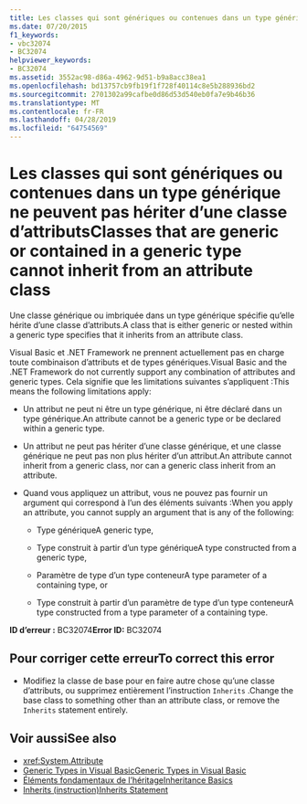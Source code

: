 ```yaml
---
title: Les classes qui sont génériques ou contenues dans un type générique ne peuvent pas hériter d’une classe d’attributs
ms.date: 07/20/2015
f1_keywords:
- vbc32074
- BC32074
helpviewer_keywords:
- BC32074
ms.assetid: 3552ac98-d86a-4962-9d51-b9a8acc38ea1
ms.openlocfilehash: bd13757cb9fb19f1f728f40114c8e5b288936bd2
ms.sourcegitcommit: 2701302a99cafbe0d86d53d540eb0fa7e9b46b36
ms.translationtype: MT
ms.contentlocale: fr-FR
ms.lasthandoff: 04/28/2019
ms.locfileid: "64754569"
---
```

# <a name="classes-that-are-generic-or-contained-in-a-generic-type-cannot-inherit-from-an-attribute-class"></a><span data-ttu-id="1e084-102">Les classes qui sont génériques ou contenues dans un type générique ne peuvent pas hériter d’une classe d’attributs</span><span class="sxs-lookup"><span data-stu-id="1e084-102">Classes that are generic or contained in a generic type cannot inherit from an attribute class</span></span>

<span data-ttu-id="1e084-103">Une classe générique ou imbriquée dans un type générique spécifie qu’elle hérite d’une classe d’attributs.</span><span class="sxs-lookup"><span data-stu-id="1e084-103">A class that is either generic or nested within a generic type specifies that it inherits from an attribute class.</span></span>

<span data-ttu-id="1e084-104">Visual Basic et .NET Framework ne prennent actuellement pas en charge toute combinaison d’attributs et de types génériques.</span><span class="sxs-lookup"><span data-stu-id="1e084-104">Visual Basic and the .NET Framework do not currently support any combination of attributes and generic types.</span></span> <span data-ttu-id="1e084-105">Cela signifie que les limitations suivantes s’appliquent :</span><span class="sxs-lookup"><span data-stu-id="1e084-105">This means the following limitations apply:</span></span>

- <span data-ttu-id="1e084-106">Un attribut ne peut ni être un type générique, ni être déclaré dans un type générique.</span><span class="sxs-lookup"><span data-stu-id="1e084-106">An attribute cannot be a generic type or be declared within a generic type.</span></span>

- <span data-ttu-id="1e084-107">Un attribut ne peut pas hériter d’une classe générique, et une classe générique ne peut pas non plus hériter d’un attribut.</span><span class="sxs-lookup"><span data-stu-id="1e084-107">An attribute cannot inherit from a generic class, nor can a generic class inherit from an attribute.</span></span>

- <span data-ttu-id="1e084-108">Quand vous appliquez un attribut, vous ne pouvez pas fournir un argument qui correspond à l’un des éléments suivants :</span><span class="sxs-lookup"><span data-stu-id="1e084-108">When you apply an attribute, you cannot supply an argument that is any of the following:</span></span>

  - <span data-ttu-id="1e084-109">Type générique</span><span class="sxs-lookup"><span data-stu-id="1e084-109">A generic type,</span></span>

  - <span data-ttu-id="1e084-110">Type construit à partir d’un type générique</span><span class="sxs-lookup"><span data-stu-id="1e084-110">A type constructed from a generic type,</span></span>

  - <span data-ttu-id="1e084-111">Paramètre de type d’un type conteneur</span><span class="sxs-lookup"><span data-stu-id="1e084-111">A type parameter of a containing type, or</span></span>

  - <span data-ttu-id="1e084-112">Type construit à partir d’un paramètre de type d’un type conteneur</span><span class="sxs-lookup"><span data-stu-id="1e084-112">A type constructed from a type parameter of a containing type.</span></span>

<span data-ttu-id="1e084-113">**ID d’erreur :** BC32074</span><span class="sxs-lookup"><span data-stu-id="1e084-113">**Error ID:** BC32074</span></span>

## <a name="to-correct-this-error"></a><span data-ttu-id="1e084-114">Pour corriger cette erreur</span><span class="sxs-lookup"><span data-stu-id="1e084-114">To correct this error</span></span>

- <span data-ttu-id="1e084-115">Modifiez la classe de base pour en faire autre chose qu’une classe d’attributs, ou supprimez entièrement l’instruction `Inherits` .</span><span class="sxs-lookup"><span data-stu-id="1e084-115">Change the base class to something other than an attribute class, or remove the `Inherits` statement entirely.</span></span>

## <a name="see-also"></a><span data-ttu-id="1e084-116">Voir aussi</span><span class="sxs-lookup"><span data-stu-id="1e084-116">See also</span></span>

- <xref:System.Attribute>
- [<span data-ttu-id="1e084-117">Generic Types in Visual Basic</span><span class="sxs-lookup"><span data-stu-id="1e084-117">Generic Types in Visual Basic</span></span>](../../visual-basic/programming-guide/language-features/data-types/generic-types.md)
- [<span data-ttu-id="1e084-118">Éléments fondamentaux de l’héritage</span><span class="sxs-lookup"><span data-stu-id="1e084-118">Inheritance Basics</span></span>](../../visual-basic/programming-guide/language-features/objects-and-classes/inheritance-basics.md)
- [<span data-ttu-id="1e084-119">Inherits (instruction)</span><span class="sxs-lookup"><span data-stu-id="1e084-119">Inherits Statement</span></span>](../../visual-basic/language-reference/statements/inherits-statement.md)
